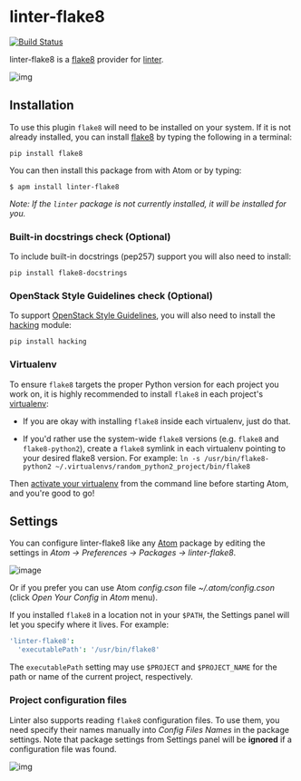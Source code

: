 # linter-flake8

[![Build Status](https://travis-ci.org/AtomLinter/linter-flake8.svg)](https://travis-ci.org/AtomLinter/linter-flake8)

linter-flake8 is a [flake8](https://pypi.python.org/pypi/flake8) provider for
[linter](https://github.com/atom-community/linter).

![img](https://cloud.githubusercontent.com/assets/4278113/8768482/52f975c6-2e3f-11e5-87e4-27c8359fd36c.gif)

## Installation

To use this plugin `flake8` will need to be installed on your
system. If it is not already installed, you can install
[flake8](https://pypi.python.org/pypi/flake8) by typing the following in a
terminal:

```ShellSession
pip install flake8
```

You can then install this package from with Atom or by typing:

```ShellSession
$ apm install linter-flake8
```

_Note: If the `linter` package is not currently installed, it will be installed
for you._

### Built-in docstrings check (Optional)

To include built-in docstrings (pep257) support you will also need to install:

```ShellSession
pip install flake8-docstrings
```

### OpenStack Style Guidelines check (Optional)

To support
[OpenStack Style Guidelines](http://google.github.io/styleguide/pyguide.html),
you will also need to install the
[hacking](https://github.com/openstack-dev/hacking) module:

```ShellSession
pip install hacking
```

### Virtualenv

To ensure `flake8` targets the proper Python version for each project you work
on, it is highly recommended to install `flake8` in each project's
[virtualenv](https://virtualenv.pypa.io/en/latest/):

*   If you are okay with installing `flake8` inside each virtualenv, just do
    that.

*   If you'd rather use the system-wide `flake8` versions (e.g. `flake8` and
    `flake8-python2`), create a `flake8` symlink in each virtualenv pointing to
    your desired flake8 version. For example: `ln -s /usr/bin/flake8-python2
    ~/.virtualenvs/random_python2_project/bin/flake8`

Then [activate your virtualenv](https://virtualenv.pypa.io/en/latest/userguide.html#activate-script)
from the command line before starting Atom, and you're good to go!

## Settings

You can configure linter-flake8 like any [Atom](https://atom.io/) package by
editing the settings in _Atom -> Preferences -> Packages -> linter-flake8_.

![image](https://cloud.githubusercontent.com/assets/427137/10375451/758567d2-6dad-11e5-9b5e-3e820f4c3d57.png)

Or if you prefer you can use Atom _config.cson_ file _~/.atom/config.cson_
(click _Open Your Config_ in _Atom_ menu).

If you installed `flake8` in a location not in your `$PATH`, the Settings panel
will let you specify where it lives. For example:

```cson
'linter-flake8':
  'executablePath': '/usr/bin/flake8'
```

The `executablePath` setting may use `$PROJECT` and `$PROJECT_NAME` for the path or name of the current project, respectively.



### Project configuration files

Linter also supports reading `flake8` configuration files. To use them, you
need specify their names manually into _Config Files Names_ in the package
settings. Note that package settings from Settings panel will be **ignored** if
a configuration file was found.

![img](https://cloud.githubusercontent.com/assets/4278113/8768510/0d3769f2-2e40-11e5-8e27-d31991973246.png)
